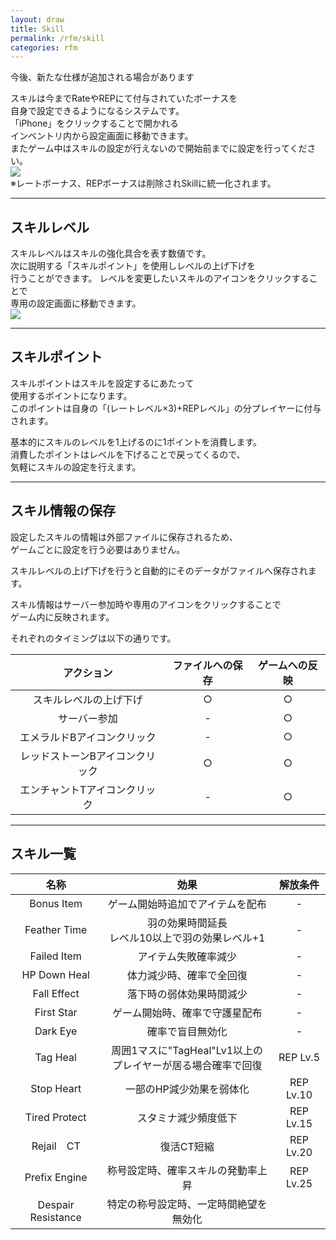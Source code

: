 ```yaml
---
layout: draw
title: Skill
permalink: /rfm/skill
categories: rfm
---
```

<p class="alert alert-info">今後、新たな仕様が追加される場合があります</p>

スキルは今までRateやREPにて付与されていたボーナスを<br>
自身で設定できるようになるシステムです。<br>
「iPhone」をクリックすることで開かれる  
インベントリ内から設定画面に移動できます。<br>
またゲーム中はスキルの設定が行えないので開始前までに設定を行ってください。<br>
<img src="http://web.njj12.net/public/images/skill/skill1.png"><br>
※レートボーナス、REPボーナスは削除されSkillに統一化されます。<br>

---------------------------------------
## スキルレベル

スキルレベルはスキルの強化具合を表す数値です。  
次に説明する「スキルポイント」を使用しレベルの上げ下げを  
行うことができます。
レベルを変更したいスキルのアイコンをクリックすることで<br>
専用の設定画面に移動できます。  
<img src="http://web.njj12.net/public/images/skill/skill2.png"><br>  

---------------------------------------
## スキルポイント

スキルポイントはスキルを設定するにあたって  
使用するポイントになります。  
このポイントは自身の「(レートレベル×3)+REPレベル」の分プレイヤーに付与されます。  

基本的にスキルのレベルを1上げるのに1ポイントを消費します。  
消費したポイントはレベルを下げることで戻ってくるので、  
気軽にスキルの設定を行えます。  
  
----------------------------------------
## スキル情報の保存

設定したスキルの情報は外部ファイルに保存されるため、<br>
ゲームごとに設定を行う必要はありません。

スキルレベルの上げ下げを行うと自動的にそのデータがファイルへ保存されます。

スキル情報はサーバー参加時や専用のアイコンをクリックすることで  
ゲーム内に反映されます。

それぞれのタイミングは以下の通りです。

| アクション | ファイルへの保存 | ゲームへの反映|
| :-----------: |:-------------:| :-----------: |
| スキルレベルの上げ下げ | ○ |○ |
| サーバー参加 | - |○ |
| エメラルドBアイコンクリック | - |○ |
| レッドストーンBアイコンクリック | ○ |○ |
| エンチャントTアイコンクリック | - |○ |

  
----------------------------------------
## スキル一覧

| 名称 | 効果 | 解放条件 |
| :-----------: |:-------------:|:-------------:|
| Bonus Item | ゲーム開始時追加でアイテムを配布 |-|
| Feather Time | 羽の効果時間延長 <br>レベル10以上で羽の効果レベル+1|-|
| Failed Item | アイテム失敗確率減少 |-|
| HP Down Heal | 体力減少時、確率で全回復 |-|
| Fall Effect | 落下時の弱体効果時間減少 |-|
| First Star |ゲーム開始時、確率で守護星配布 |-|
| Dark Eye |確率で盲目無効化 |-|
| Tag Heal |周囲1マスに"TagHeal"Lv1以上の<br>プレイヤーが居る場合確率で回復 |REP Lv.5|
| Stop Heart |一部のHP減少効果を弱体化 |REP Lv.10|
| Tired Protect |スタミナ減少頻度低下 |REP Lv.15|
| Rejail　CT | 復活CT短縮 |REP Lv.20|
| Prefix Engine |称号設定時、確率スキルの発動率上昇 |REP Lv.25|
| Despair Resistance |特定の称号設定時、一定時間絶望を無効化 ||
  


 
